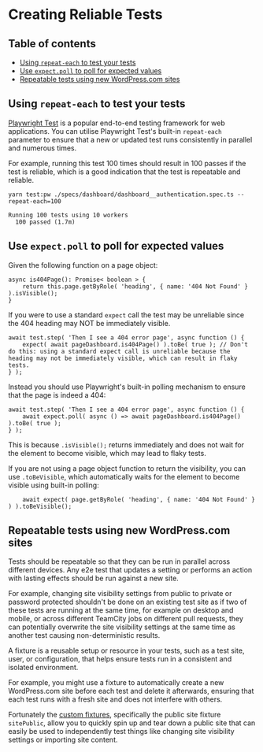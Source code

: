 # Creating Reliable Tests

## Table of contents

- [Using `repeat-each` to test your tests](#using-repeat-each-to-test-your-tests)
- [Use `expect.poll` to poll for expected values](#use-expectpoll-to-poll-for-expected-values)
- [Repeatable tests using new WordPress.com sites](#repeatable-tests-using-new-wordpresscom-sites)

## Using `repeat-each` to test your tests

[Playwright Test](https://playwright.dev/docs/test-intro) is a popular end-to-end testing framework for web applications. You can utilise Playwright Test's built-in `repeat-each` parameter to ensure that a new or updated test runs consistently in parallel and numerous times.

For example, running this test 100 times should result in 100 passes if the test is reliable, which is a good indication that the test is repeatable and reliable.

```
yarn test:pw ./specs/dashboard/dashboard__authentication.spec.ts --repeat-each=100

Running 100 tests using 10 workers
  100 passed (1.7m)
```

## Use `expect.poll` to poll for expected values

Given the following function on a page object:

```
async is404Page(): Promise< boolean > {
    return this.page.getByRole( 'heading', { name: '404 Not Found' } ).isVisible();
}
```

If you were to use a standard `expect` call the test may be unreliable since the 404 heading may NOT be immediately visible.

```
await test.step( 'Then I see a 404 error page', async function () {
    expect( await pageDashboard.is404Page() ).toBe( true ); // Don't do this: using a standard expect call is unreliable because the heading may not be immediately visible, which can result in flaky tests.
} );
```

Instead you should use Playwright's built-in polling mechanism to ensure that the page is indeed a 404:

```
await test.step( 'Then I see a 404 error page', async function () {
    await expect.poll( async () => await pageDashboard.is404Page() ).toBe( true );
} );
```

This is because `.isVisible();` returns immediately and does not wait for the element to become visible, which may lead to flaky tests.

If you are not using a page object function to return the visibility, you can use `.toBeVisible`, which automatically waits for the element to become visible using built-in polling:

```
    await expect( page.getByRole( 'heading', { name: '404 Not Found' } ) ).toBeVisible();
```

## Repeatable tests using new WordPress.com sites

Tests should be repeatable so that they can be run in parallel across different devices. Any e2e test that updates a setting or performs an action with lasting effects should be run against a new site.

For example, changing site visibility settings from public to private or password protected shouldn't be done on an existing test site as if two of these tests are running at the same time, for example on desktop and mobile, or across different TeamCity jobs on different pull requests, they can potentially overwrite the site visibility settings at the same time as another test causing non-deterministic results.

A fixture is a reusable setup or resource in your tests, such as a test site, user, or configuration, that helps ensure tests run in a consistent and isolated environment.

For example, you might use a fixture to automatically create a new WordPress.com site before each test and delete it afterwards, ensuring that each test runs with a fresh site and does not interfere with others.

Fortunately the [custom fixtures](./custom-fixtures.md), specifically the public site fixture `sitePublic`, allow you to quickly spin up and tear down a public site that can easily be used to independently test things like changing site visibility settings or importing site content.
